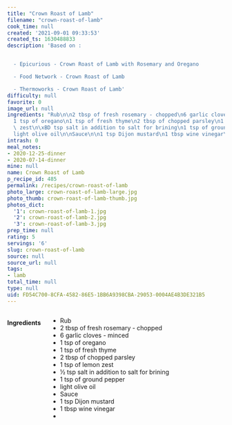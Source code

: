 ```yaml
---
title: "Crown Roast of Lamb"
filename: "crown-roast-of-lamb"
cook_time: null
created: '2021-09-01 09:33:53'
created_ts: 1630488833
description: 'Based on :


  - Epicurious - Crown Roast of Lamb with Rosemary and Oregano

  - Food Network - Crown Roast of Lamb

  - Thermoworks - Crown Roast of Lamb'
difficulty: null
favorite: 0
image_url: null
ingredients: "Rub\n\n2 tbsp of fresh rosemary - chopped\n6 garlic cloves - minced\n\
  1 tsp of oregano\n1 tsp of fresh thyme\n2 tbsp of chopped parsley\n1 tsp of lemon\
  \ zest\n\xBD tsp salt in addition to salt for brining\n1 tsp of ground pepper\n\
  light olive oil\n\nSauce\n\n1 tsp Dijon mustard\n1 tbsp wine vinegar\n"
intrash: 0
meal_notes:
- 2020-12-25-dinner
- 2020-07-14-dinner
mine: null
name: Crown Roast of Lamb
p_recipe_id: 485
permalink: /recipes/crown-roast-of-lamb
photo_large: crown-roast-of-lamb-large.jpg
photo_thumb: crown-roast-of-lamb-thumb.jpg
photos_dict:
  '1': crown-roast-of-lamb-1.jpg
  '2': crown-roast-of-lamb-2.jpg
  '3': crown-roast-of-lamb-3.jpg
prep_time: null
rating: 5
servings: '6'
slug: crown-roast-of-lamb
source: null
source_url: null
tags:
- lamb
total_time: null
type: null
uid: FD54C700-8CFA-4582-86E5-1BB6A9398CBA-29053-0004AE4B3DE321B5
---
```

<div class="columns large-7 small-12" id="writeup">	</div><!-- #writeup -->
</div><!-- #row-one -->
<div class="row" id="row-two">	<div class="columns large-4 small-12" id="ingredients"><h4>Ingredients</h4><div class="box box-ingredients content"><ul>
<li>Rub</li>
<li>2 tbsp of fresh rosemary - chopped</li>
<li>6 garlic cloves - minced</li>
<li>1 tsp of oregano</li>
<li>1 tsp of fresh thyme</li>
<li>2 tbsp of chopped parsley</li>
<li>1 tsp of lemon zest</li>
<li>½ tsp salt in addition to salt for brining</li>
<li>1 tsp of ground pepper</li>
<li>light olive oil</li>
<li>Sauce</li>
<li>1 tsp Dijon mustard</li>
<li>1 tbsp wine vinegar</li>
<li></li>
</ul>
</div>	</div>	<div class="columns large-6 small-12" id="directions">	</div>